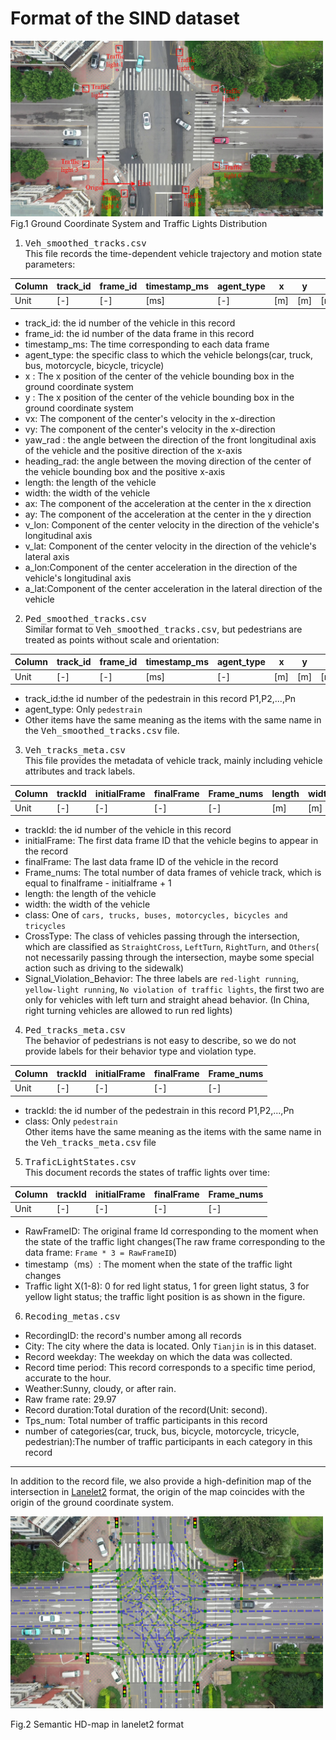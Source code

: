 # Format of the SIND dataset

<img src="Ground Coordinate System and Traffic Light Distribution.png" width = 500 >  
Fig.1 Ground Coordinate System and Traffic Lights Distribution 

1. <kbd>Veh_smoothed_tracks.csv</kbd>  
This file records the time-dependent vehicle trajectory and motion state parameters:

|Column|  track_id   | frame_id  |   timestamp_ms | agent_type|x|y|vx|vy|yaw_rad|heading_rad|length|width|ax|ay|v_lon|v_lat|a_lon|a_lat|
| ---- |  ----  | ----  | ----  | ---- |---- |---- |----|---- |---- |---- |---- |---- |---- |---- |---- |---- |---- |---- |
|Unit| [-] |[-] | [ms]|[-]|[m]|[m]|[m/s]|[m/s]|[rad]|[rad]|[m]|[m]|[m/s^2]|[m/s^2]|[m/s]|[m/s]|[m/s^2]|[m/s^2]|

- track_id: the id number of the vehicle in this record	
- frame_id:	the id number of the data frame in this record
- timestamp_ms:	The time corresponding to each data frame
- agent_type: the specific class to which the vehicle belongs(car, truck, bus, motorcycle, bicycle, tricycle)	
- x	: The x position of the center of the vehicle bounding box in the ground coordinate system
- y	: The x position of the center of the vehicle bounding box in the ground coordinate system
- vx: The component of the center's velocity in the x-direction	
- vy: The component of the center's velocity in the x-direction	
- yaw_rad : the angle between the direction of the front longitudinal axis of the vehicle and the positive direction of the x-axis	
- heading_rad: the angle between the moving direction of the center of the vehicle bounding box and the positive x-axis	
- length: the length of the vehicle	
- width: the width of the vehicle	
- ax: The component of the acceleration at the center in the x direction	
- ay: The component of the acceleration at the center in the y direction	
- v_lon: Component of the center velocity in the direction of the vehicle's longitudinal axis
- v_lat: Component of the center velocity in the direction of the vehicle's lateral axis
- a_lon:Component of the center acceleration in the direction of the vehicle's longitudinal axis
- a_lat:Component of the center acceleration in the lateral direction of the vehicle

2. <kbd>Ped_smoothed_tracks.csv</kbd>  
Similar format to <kbd>Veh_smoothed_tracks.csv</kbd>, but pedestrians are treated as points without scale and orientation:  

|Column|  track_id   | frame_id  |   timestamp_ms | agent_type|x|y|vx|vy|ax|ay|
| ---- |  ----  | ----  | ----  | ---- |---- |---- |----|---- |---- |---- |
|Unit| [-] |[-] | [ms]|[-]|[m]|[m]|[m/s]|[m/s]|[m/s^2]|[m/s^2]|  

- track_id:the id number of the pedestrain in this record		P1,P2,...,Pn
- agent_type: Only `pedestrain`	  
- Other items have the same meaning as the items with the same name in the <kbd>Veh_smoothed_tracks.csv</kbd> file.

3. <kbd>Veh_tracks_meta.csv</kbd>   
This file provides the metadata of vehicle track, mainly including vehicle attributes and track labels. 

|Column| trackId | initialFrame | finalFrame |Frame_nums|length|width|class|CrossType|Signal_Violation_Behavior|
| ---- |  ----  | ----  | ----  | ---- |---- |---- |----|---- |----|
|Unit| [-] |[-] | [-]|[-]|[m]|[m]|[-]|[-]|[-]|  

- trackId: 	the id number of the vehicle in this record	
- initialFrame:	The first data frame ID that the vehicle begins to appear in the record
- finalFrame:	The last data frame ID of the vehicle in the record
- Frame_nums: The total number of data frames of vehicle track, which is equal to finalframe - initialframe + 1
- length: the length of the vehicle	
- width: the width of the vehicle 		
- class: One of `cars, trucks, buses, motorcycles, bicycles and tricycles`  	
- CrossType: The class of vehicles passing through the intersection, which are classified as `StraightCross`, `LeftTurn`, `RightTurn`, and `Others`( not necessarily passing through the intersection, maybe some special action such as driving to the sidewalk)	
- Signal_Violation_Behavior: The three labels are `red-light running`, `yellow-light running`, `No violation of traffic lights`, the first two are only for vehicles with left turn and straight ahead behavior. (In China, right turning vehicles are allowed to run red lights)
 
4. <kbd>Ped_tracks_meta.csv</kbd>  
The behavior of pedestrians is not easy to describe, so we do not provide labels for their behavior type and violation type.
  
|Column| trackId | initialFrame | finalFrame |Frame_nums|  
| ---- |  ----  | ----  | ----  | ---- |  
|Unit| [-] |[-] | [-]|[-]|

- trackId: the id number of the pedestrain in this record		P1,P2,...,Pn	
- class: Only `pedestrain`  
Other items have the same meaning as the items with the same name in the <kbd>Veh_tracks_meta.csv</kbd> file

5. <kbd>TraficLightStates.csv</kbd>  
This document records the states of traffic lights over time:

|Column| trackId | initialFrame | finalFrame |Frame_nums|  
| ---- |  ----  | ----  | ----  | ---- |  
|Unit| [-] |[-] | [-]|[-]|
- RawFrameID: The original frame Id corresponding to the moment when the state of the traffic light changes(The raw frame corresponding to the data frame: `Frame * 3 = RawFrameID`) 
- timestamp（ms）:	The moment when the state of the traffic light changes 
- Traffic light X(1-8): 0 for red light status, 1 for green light status, 3 for yellow light status; the traffic light position is as shown in the figure.


6. <kbd>Recoding_metas.csv</kbd>
- RecordingID: the record's number among all records	
- City: The city where the data is located. Only `Tianjin` is in this dataset.	
- Record weekday: The weekday on which the data was collected.	
- Record time period: This record corresponds to a specific time period, accurate to the hour.	
- Weather:Sunny, cloudy, or after rain.	
- Raw frame rate: 29.97 	
- Record duration:Total duration of the record(Unit: second). 	
- Tps_num: Total number of traffic participants in this record 	
- number of categories(car, truck, bus, bicycle, motorcycle, tricycle, pedestrian):The number of traffic participants in each category in this record
***
In addition to the record file, we also provide a high-definition map of the intersection in [Lanelet2](https://github.com/fzi-forschungszentrum-informatik/Lanelet2) format, the origin of the map coincides with the origin of the ground coordinate system.

<img src="Lanelet2Map.png" width = 500>  

Fig.2 Semantic HD-map in lanelet2 format
